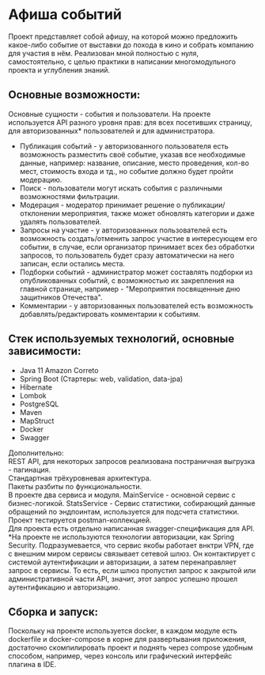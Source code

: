 # Афиша событий
Проект представляет собой афишу, на которой можно предложить какое-либо событие от выставки до похода в кино и собрать компанию для участия в нём. Реализован мной полностью с нуля, самостоятельно, с целью практики в написании многомодульного проекта и углубления знаний.

## Основные возможности:
Основные сущности - события и пользователи. На проекте используется API разного уровня прав: для всех посетивших страницу, для авторизованных* пользователей и для администратора. </br>
- Публикация событий - у авторизованного пользователя есть возможность разместить своё событие, указав все необходимые данные, например: название, описание, место проведения, кол-во мест, стоимость входа и тд., но событие должно будет пройти модерацию. </br>
- Поиск - пользователи могут искать события с различными возможностями фильтрации. </br>
- Модерация - модератор принимает решение о публикации/отклонении мероприятия, также может обновлять категории и даже удалять пользователей. </br>   
- Запросы на участие - у авторизованных пользователей есть возможность создать/отменить запрос участие в интересующем его событии, в случае, если организатор принимает всех без обработки запросов, то пользователь будет сразу автоматически на него записан, если остались места. </br>
- Подборки событий - администратор может составлять подборки из опубликованных событий, с возможностью их закрепления на главной странице, например - "Мероприятия посвященные дню защитников Отечества". </br>
- Комментарии - у авторизованных пользователей есть возможность добавлять/редактировать комментарии к событиям. </br>

## Стек используемых технологий, основные зависимости:
- Java 11 Amazon Correto
- Spring Boot (Cтартеры: web, validation, data-jpa)
- Hibernate
- Lombok
- PostgreSQL
- Maven
- MapStruct
- Docker
- Swagger

Дополнительно: </br>
REST API, для некоторых запросов реализована постраничная выгрузка - пагинация. </br>
Стандартная трёхуровневая архитектура. </br> 
Пакеты разбиты по функциональности. </br>
В проекте два сервиса и модуля. MainService - основной сервис с бизнес-логикой. StatsService - Сервис статистики, собирающий данные обращений по эндпоинтам, используется для подсчета статистики. </br>
Проект тестируется postman-коллекцией. </br>
Для проекта есть отдельно написанная swagger-спецификация для API. </br>
*На проекте не используются технологии авторизации, как Spring Security. Подразумевается, что сервис якобы работает внктри VPN, где с внешним миром сервисы связывает сетевой шлюз. Он контактирует с системой аутентификации и авторизации, а затем перенаправляет запрос в сервисы. То есть, если шлюз пропустил запрос к закрытой или административной части API, значит, этот запрос успешно прошел аутентификацию и авторизацию.

## Сборка и запуск:
Поскольку на проекте используется docker, в каждом модуле есть dockerfile и docker-compose в корне для развертывания приложения, достаточно скомпилировать проект и поднять через compose удобным способом, например, через консоль или графический интерфейс плагина в IDE.
